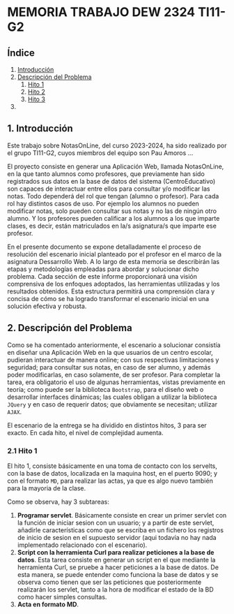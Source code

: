 # MEMORIA TRABAJO DEW 2324 TI11-G2

## Índice

1. [Introducción](#1-Introduccion)
2. [Descripción del Problema](#2-Descripción-del-Problema)
    1. [Hito 1](#21-Hito-1)
    2. [Hito 2](#22-Hito-2)
    3. [Hito 3](#23-Hito-3)
3. 

## 1. Introducción
Este trabajo sobre NotasOnLine, del curso 2023-2024, ha sido realizado por el grupo TI11-G2, cuyos miembros del equipo son Pau Amoros ...

El proyecto consiste en generar una Aplicación Web, llamada NotasOnLine, en la que tanto alumnos como profesores, que previamente han sido registrados sus datos en la base de datos del sistema (CentroEducativo) son capaces de interactuar entre ellos para consultar y/o modificar las notas. Todo dependerá del rol que tengan (alumno o profesor). Para cada rol hay distintos casos de uso. Por ejemplo los alumnos no pueden modificar notas, solo pueden consultar sus notas y no las de ningún otro alumno. Y los profesores pueden calificar a los alumnos a los que imparte clases, es decir, están matriculados en la/s asignatura/s que imparte ese profesor.

En el presente documento se expone detalladamente el proceso de resolución del escenario inicial planteado por el profesor en el marco de la asignatura Dessarrollo Web. A lo largo de esta memoria se describirán las etapas y metodologías empleadas para abordar y solucionar dicho problema. Cada sección de este informe proporcionará una visión comprensiva de los enfoques adoptados, las herramientas utilizadas y los resultados obtenidos. Esta estructura permitirá una comprensión clara y concisa de cómo se ha logrado transformar el escenario inicial en una solución efectiva y robusta.

## 2. Descripción del Problema

Como se ha comentado anteriormente, el escenario a solucionar consistía en diseñar una Aplicación Web en la que usuarios de un centro escolar, pudieran interactuar de manera online; con sus respectivas limitaciones y seguridad; para consultar sus notas, en caso de ser alumno, y además poder modificarlas, en caso solamente, de ser profesor. Para completar la tarea, era obligatorio el uso de algunas herramientas, vistas previamente en teoría; como puede ser la biblioteca `Bootstrap`, para el diseño web o desarrollar interfaces dinámicas; las cuales obligan a utilizar la biblioteca `JQuery` y en caso de requerir datos; que obviamente se necesitan; utilizar `AJAX`.

El escenario de la entrega se ha dividido en distintos hitos, 3 para ser exacto. En cada hito, el nivel de complejidad aumenta. 

### 2.1 Hito 1
El hito 1, consiste básicamente en una toma de contacto con los servelts, con la base de datos, localizada en la maquina host, en el puerto 9090; y con el formato `MD`, para realizar las actas, ya que es algo nuevo también para la mayoria de la clase. 

Como se observa, hay 3 subtareas:
1. **Programar servlet**. Básicamente consiste en crear un primer servlet con la función de iniciar sesion con un usuario; y a partir de este servlet, añadirle características como que se escriba en un fichero los registros de inicio de sesion en el supuesto servidor (aqui todavía no hay nada implementado relacionado con el escenario). 
2. **Script con la herramienta Curl para realizar peticiones a la base de datos**. Esta tarea consiste en generar un script en el que mediante la herramienta Curl, se pruebe a hacer peticiones a la base de datos. De esta manera, se puede entender como funciona la base de datos y se observa como tienen que ser las peticiones que posteriormente realizarán los servlet, tanto a la hora de modificar el estado de la BD como hacer simples consultas. 
3. **Acta en formato MD**. 

